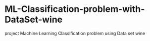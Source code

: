 # ML-Classification-problem-with-DataSet-wine
project Machine Learning Classification problem using Data set wine
